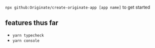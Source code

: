 `npx github:Originate/create-originate-app [app name]` to get started

## features thus far

- `yarn typecheck`
- `yarn console`
